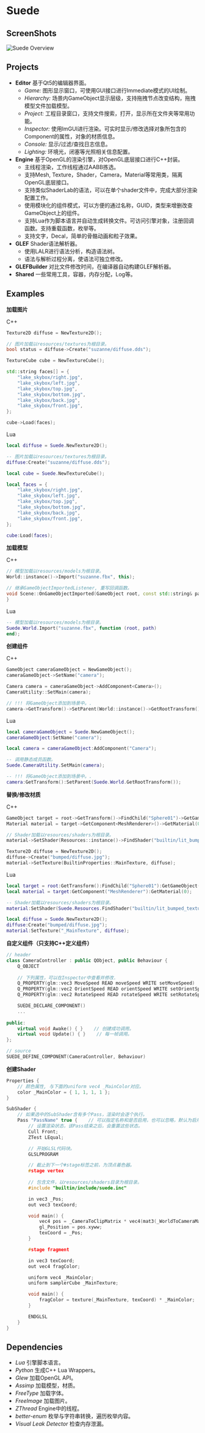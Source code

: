# Suede
## ScreenShots
![Suede Overview][overview]
## Projects
- **Editor** 基于Qt5的编辑器界面。
  - *Game:* 图形显示窗口，可使用GUI接口进行Immediate模式的UI绘制。
  - *Hierarchy:* 场景内GameObject显示层级，支持拖拽节点改变结构，拖拽模型文件加载模型。
  - *Project:* 工程目录窗口，支持文件搜索，打开，显示所在文件夹等常用功能。
  - *Inspector:* 使用ImGUI进行渲染。可实时显示/修改选择对象所包含的Component的属性，对象的材质信息。
  - *Console:* 显示/过滤/查找日志信息。
  - *Lighting:* 环境光，闭塞等光照相关信息配置。
- **Engine** 基于OpenGL的渲染引擎，对OpenGL底层接口进行C++封装。
  - 主线程渲染，工作线程通过AABB拣选。
  - 支持Mesh, Texture，Shader，Camera，Material等常用类，隔离OpenGL底层接口。
  - 支持类似ShaderLab的语法，可以在单个shader文件中，完成大部分渲染配置工作。
  - 使用模块化的组件模式，可以方便的通过名称，GUID，类型来增删改查GameObject上的组件。
  - 支持Lua作为脚本语言并自动生成转换文件。可访问引擎对象，注册回调函数。支持重载函数，枚举等。
  - 支持文字，Decal，简单的骨骼动画和粒子效果。
- **GLEF** Shader语法解析器。
  - 使用LALR进行语法分析，构造语法树。
  - 语法与解析过程分离，使语法可独立修改。
- **GLEFBuilder** 对比文件修改时间，在编译器自动构建GLEF解析器。
- **Shared** 一些常用工具，容器，内存分配，Log等。
## Examples
**加载图片**

C++
```c++
Texture2D diffuse = NewTexture2D();

// 图片加载以resources/textures为根目录。
bool status = diffuse->Create("suzanne/diffuse.dds");

TextureCube cube = NewTextureCube();

std::string faces[] = {
    "lake_skybox/right.jpg",
    "lake_skybox/left.jpg",
    "lake_skybox/top.jpg",
    "lake_skybox/bottom.jpg",
    "lake_skybox/back.jpg",
    "lake_skybox/front.jpg",
};

cube->Load(faces);
```
Lua
```lua
local diffuse = Suede.NewTexture2D();

-- 图片加载以resources/textures为根目录。
diffuse:Create("suzanne/diffuse.dds");

local cube = Suede.NewTextureCube();

local faces = {
    "lake_skybox/right.jpg",
    "lake_skybox/left.jpg",
    "lake_skybox/top.jpg",
    "lake_skybox/bottom.jpg",
    "lake_skybox/back.jpg",
    "lake_skybox/front.jpg",
};

cube:Load(faces);
```

**加载模型**

C++
```c++
// 模型加载以resources/models为根目录。
World::instance()->Import("suzanne.fbx", this);

// 继承GameObjectImportedListener, 重写回调函数。
void Scene::OnGameObjectImported(GameObject root, const std::string& path) {
}
```
Lua
```lua
-- 模型加载以resources/models为根目录。
Suede.World.Import("suzanne.fbx", function (root, path)
end);
```
**创建组件**

C++
```c++
GameObject cameraGameObject = NewGameObject();
cameraGameObject->SetName("camera");

Camera camera = cameraGameObject->AddComponent<Camera>();
CameraUtility::SetMain(camera);

// !!! 将GameObject添加到场景中。.
camera->GetTransform()->SetParent(World::instance()->GetRootTransform());
```
Lua
```lua
local cameraGameObject = Suede.NewGameObject();
cameraGameObject:SetName("camera");

local camera = cameraGameObject:AddComponent("Camera");

-- 调用静态成员函数。
Suede.CameraUtility.SetMain(camera);

-- !!! 将GameObject添加到场景中。.
camera:GetTransform():SetParent(Suede.World.GetRootTransform());
```
**替换/修改材质**

C++
```c++
GameObject target = root->GetTransform()->FindChild("Sphere01")->GetGameObject();
Material material = target->GetComponent<MeshRenderer>()->GetMaterial(0);

// Shader加载以resources/shaders为根目录。
material->SetShader(Resources::instance()->FindShader("builtin/lit_bumped_texture"));

Texture2D diffuse = NewTexture2D();
diffuse->Create("bumped/diffuse.jpg");
material->SetTexture(BuiltinProperties::MainTexture, diffuse);
```
Lua
```lua
local target = root:GetTransform():FindChild("Sphere01"):GetGameObject();
local material = target:GetComponent("MeshRenderer"):GetMaterial(0);

-- Shader加载以resources/shaders为根目录。
material:SetShader(Suede.Resources.FindShader("builtin/lit_bumped_texture"));

local diffuse = Suede.NewTexture2D();
diffuse:Create("bumped/diffuse.jpg");
material:SetTexture("_MainTexture", diffuse);
```
**自定义组件（只支持C++定义组件）**
```c++
// header
class CameraController : public QObject, public Behaviour {
    Q_OBJECT
    
    // 下列属性，可以在Inspector中查看并修改.
    Q_PROPERTY(glm::vec3 MoveSpeed READ moveSpeed WRITE setMoveSpeed)
    Q_PROPERTY(glm::vec2 OrientSpeed READ orientSpeed WRITE setOrientSpeed)
    Q_PROPERTY(glm::vec2 RotateSpeed READ rotateSpeed WRITE setRotateSpeed)

    SUEDE_DECLARE_COMPONENT()
    ...
    
public:
    virtual void Awake() { }    // 创建成功调用。
    virtual void Update() { }    // 每一帧调用。
};

// source
SUEDE_DEFINE_COMPONENT(CameraController, Behaviour)
```
**创建Shader**
```c++
Properties {
    // 颜色属性, 与下面的uniform vec4 _MainColor对应。
    color _MainColor = { 1, 1, 1, 1 };
}

SubShader {
    // 如果选中的SubShader含有多个Pass，渲染时会逐个执行。
    Pass "PassName" true {    // 可以指定名称和是否启用，也可以忽略，默认为启用。
        // 设置渲染状态，该Pass结束之后，会重置这些状态。
        Cull Front;
        ZTest LEqual;

        // 开始GLSL代码块。
        GLSLPROGRAM

        // 截止到下一个#stage标签之前，为顶点着色器。
        #stage vertex
        
        // 包含文件，以resources/shaders目录为根目录。
        #include "builtin/include/suede.inc"

        in vec3 _Pos;
        out vec3 texCoord;

        void main() {
            vec4 pos = _CameraToClipMatrix * vec4(mat3(_WorldToCameraMatrix) * _Pos, 1);
            gl_Position = pos.xyww;
            texCoord = _Pos;
        }

        #stage fragment

        in vec3 texCoord;
        out vec4 fragColor;

        uniform vec4 _MainColor;
        uniform samplerCube _MainTexture;

        void main() {
            fragColor = texture(_MainTexture, texCoord) * _MainColor;
        }

        ENDGLSL
    }
}
```
## Dependencies
- *Lua* 引擎脚本语言。
- *Python* 生成C++ Lua Wrappers。
- *Glew* 加载OpenGL API。
- *Assimp* 加载模型，材质。
- *FreeType* 加载字体。
- *FreeImage* 加载图片。
- *ZThread* Engine中的线程。
- *better-enum* 枚举与字符串转换，遍历枚举内容。
- *Visual Leak Detector* 检查内存泄漏。

[overview]: ScreenShots/overview.png

